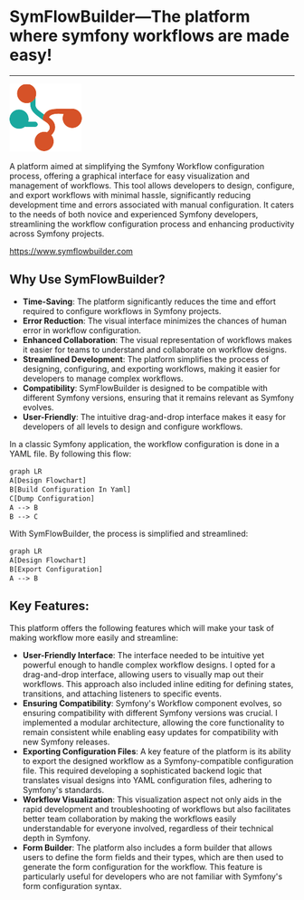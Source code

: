 # SymFlowBuilder—The platform where symfony workflows are made easy!
<hr />
<img src="src/assets/logo-128.png" alt="SymFlowBuilder" width="128" height="120" />

A platform aimed at simplifying the Symfony Workflow configuration process,
offering a graphical interface for easy visualization and management of workflows.
This tool allows developers to design, configure, and export workflows with minimal hassle,
significantly reducing development time and errors associated with manual configuration.
It caters to the needs of both novice and experienced Symfony developers,
streamlining the workflow configuration process and enhancing productivity across Symfony projects.

https://www.symflowbuilder.com

## Why Use SymFlowBuilder?
* **Time-Saving**: The platform significantly reduces the time and effort required to configure workflows in Symfony projects.
* **Error Reduction**: The visual interface minimizes the chances of human error in workflow configuration.
* **Enhanced Collaboration**: The visual representation of workflows makes it easier for teams to understand and collaborate on workflow designs.
* **Streamlined Development**: The platform simplifies the process of designing, configuring, and exporting workflows, making it easier for developers to manage complex workflows.
* **Compatibility**: SymFlowBuilder is designed to be compatible with different Symfony versions, ensuring that it remains relevant as Symfony evolves.
* **User-Friendly**: The intuitive drag-and-drop interface makes it easy for developers of all levels to design and configure workflows.

In a classic Symfony application, the workflow configuration is done in a YAML file. By following this flow:
```mermaid
graph LR
A[Design Flowchart]
B[Build Configuration In Yaml]
C[Dump Configuration]
A --> B
B --> C
```

With SymFlowBuilder, the process is simplified and streamlined:
```mermaid
graph LR
A[Design Flowchart]
B[Export Configuration]
A --> B
```

## Key Features:
This platform offers the following features which will make your task of making workflow more easily and streamline:
* **User-Friendly Interface**: The interface needed to be intuitive yet powerful enough to handle complex workflow designs. I opted for a drag-and-drop interface, allowing users to visually map out their workflows. This approach also included inline editing for defining states, transitions, and attaching listeners to specific events.
* **Ensuring Compatibility**: Symfony's Workflow component evolves,
  so ensuring compatibility with different Symfony versions was crucial.
  I implemented a modular architecture,
  allowing the core functionality
  to remain consistent while enabling easy updates for compatibility with new Symfony releases.
* **Exporting Configuration Files**:
  A key feature of the platform is its ability
  to export the designed workflow as a Symfony-compatible configuration file.
  This required developing a sophisticated backend logic that translates visual designs into YAML configuration files,
  adhering to Symfony's standards.
* **Workflow Visualization**:
  This visualization aspect not only aids in the rapid development and troubleshooting of workflows but also facilitates better team collaboration
  by making the workflows easily understandable for everyone involved,
  regardless of their technical depth in Symfony.
* **Form Builder**:
  The platform also includes a form builder
  that allows users to define the form fields and their types,
  which are then used to generate the form configuration for the workflow.
  This feature is particularly useful for developers who are not familiar with Symfony's form configuration syntax.
